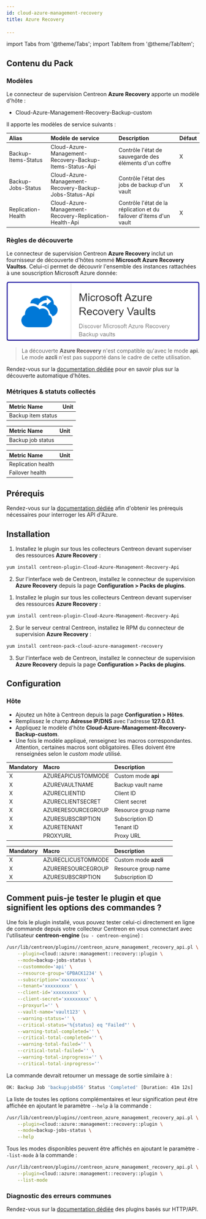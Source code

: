 ```yaml
---
id: cloud-azure-management-recovery
title: Azure Recovery

---
```


import Tabs from '@theme/Tabs';
import TabItem from '@theme/TabItem';


## Contenu du Pack

### Modèles

Le connecteur de supervision Centreon **Azure Recovery** apporte un modèle d'hôte :

* Cloud-Azure-Management-Recovery-Backup-custom

Il apporte les modèles de service suivants :

| Alias               | Modèle de service                                       | Description                                            | Défaut |
| :------------------ | :------------------------------------------------------ | :----------------------------------------------------- | :----- |
| Backup-Items-Status | Cloud-Azure-Management-Recovery-Backup-Items-Status-Api | Contrôle l'état de sauvegarde des éléments d'un coffre | X      |
| Backup-Jobs-Status  | Cloud-Azure-Management-Recovery-Backup-Jobs-Status-Api  | Contrôle l'état des jobs de backup d'un vault  | X      |
| Replication-Health  | Cloud-Azure-Management-Recovery-Replication-Health-Api  | Contrôle l'état de la réplication et du failover d'items d'un vault | X      |

### Règles de découverte

Le connecteur de supervision Centreon **Azure Recovery** inclut un fournisseur de découverte
d'hôtes nommé **Microsoft Azure Recovery Vaultss**. Celui-ci permet de découvrir l'ensemble des instances
rattachées à une souscription Microsoft Azure donnée:

![image](../../../assets/integrations/plugin-packs/procedures/cloud-azure-management-recovery-provider.png)

> La découverte **Azure Recovery** n'est compatible qu'avec le mode **api**. Le mode **azcli** n'est pas supporté dans le cadre
> de cette utilisation.

Rendez-vous sur la [documentation dédiée](/onprem/monitoring/discovery/hosts-discovery)
pour en savoir plus sur la découverte automatique d'hôtes.

### Métriques & statuts collectés

<Tabs groupId="sync">
<TabItem value="Backup-Items-Status" label="Backup-Items-Status">

| Metric Name                 | Unit  |
|:----------------------------|:------|
| Backup item status          |       |

</TabItem>
<TabItem value="Backup-Jobs-Status" label="Backup-Jobs-Status">

| Metric Name                 | Unit  |
|:----------------------------|:------|
| Backup job status           |       |

</TabItem>

<TabItem value="Replication-Health" label="Replication-Health">

| Metric Name                 | Unit  |
|:----------------------------|:------|
| Replication health          |       |
| Failover health             |       |

</TabItem>
</Tabs>

## Prérequis

Rendez-vous sur la [documentation dédiée](../getting-started/how-to-guides/azure-credential-configuration.md) afin d'obtenir les prérequis nécessaires pour interroger les API d'Azure.

## Installation

<Tabs groupId="sync">
<TabItem value="Online License" label="Online License">

1. Installez le plugin sur tous les collecteurs Centreon devant superviser des ressources **Azure Recovery** :

```bash
yum install centreon-plugin-Cloud-Azure-Management-Recovery-Api
```

2. Sur l'interface web de Centreon, installez le connecteur de supervision **Azure Recovery** depuis la page **Configuration > Packs de plugins**.

</TabItem>
<TabItem value="Offline License" label="Offline License">

1. Installez le plugin sur tous les collecteurs Centreon devant superviser des ressources **Azure Recovery** :

```bash
yum install centreon-plugin-Cloud-Azure-Management-Recovery-Api
```

2. Sur le serveur central Centreon, installez le RPM du connecteur de supervision **Azure Recovery** :

```bash
yum install centreon-pack-cloud-azure-management-recovery
```

3. Sur l'interface web de Centreon, installez le connecteur de supervision **Azure Recovery** depuis la page **Configuration > Packs de plugins**.

</TabItem>
</Tabs>

## Configuration

### Hôte

* Ajoutez un hôte à Centreon depuis la page **Configuration > Hôtes**.
* Remplissez le champ **Adresse IP/DNS** avec l'adresse **127.0.0.1**.
* Appliquez le modèle d'hôte **Cloud-Azure-Management-Recovery-Backup-custom**.
* Une fois le modèle appliqué, renseignez les macros correspondantes. Attention, certaines macros sont obligatoires. Elles doivent être renseignées selon le *custom mode* utilisé.

<Tabs groupId="sync">
<TabItem value="Azure Monitor API" label="Azure Monitor API">

| Mandatory | Macro              | Description                                  |
| :-------- | :----------------- | :------------------------------------------- |
| X         | AZUREAPICUSTOMMODE | Custom mode **api**                          |
| X         | AZUREVAULTNAME     | Backup vault name                            |
| X         | AZURECLIENTID      | Client ID                                    |
| X         | AZURECLIENTSECRET  | Client secret                                |
| X         | AZURERESOURCEGROUP | Resource group name                          |
| X         | AZURESUBSCRIPTION  | Subscription ID                              |
| X         | AZURETENANT        | Tenant ID                                    |
|           | PROXYURL           | Proxy URL                                    |

</TabItem>
<TabItem value="Azure AZ CLI" label="Azure AZ CLI">

| Mandatory | Macro              | Description                                  |
| :-------- | :----------------- | :------------------------------------------- |
|  X        | AZURECLICUSTOMMODE | Custom mode **azcli**                        |
|  X        | AZURERESOURCEGROUP | Resource group name                          |
|  X        | AZURESUBSCRIPTION  | Subscription ID                              |

</TabItem>
</Tabs>

## Comment puis-je tester le plugin et que signifient les options des commandes ?

Une fois le plugin installé, vous pouvez tester celui-ci directement en ligne
de commande depuis votre collecteur Centreon en vous connectant avec
l'utilisateur **centreon-engine** (`su - centreon-engine`) :

```bash
/usr/lib/centreon/plugins//centreon_azure_management_recovery_api.pl \
    --plugin=cloud::azure::management::recovery::plugin \
    --mode=backup-jobs-status \
    --custommode='api' \
    --resource-group='GPBACK1234' \
    --subscription='xxxxxxxxx' \
    --tenant='xxxxxxxxx' \
    --client-id='xxxxxxxxx' \
    --client-secret='xxxxxxxxx' \
    --proxyurl='' \
    --vault-name='vault123' \
    --warning-status='' \
    --critical-status='%{status} eq "Failed"' \
    --warning-total-completed='' \
    --critical-total-completed='' \
    --warning-total-failed='' \
    --critical-total-failed='' \
    --warning-total-inprogress='' \
    --critical-total-inprogress='' 
```

La commande devrait retourner un message de sortie similaire à :

```bash
OK: Backup Job 'backupjob456' Status 'Completed' [Duration: 41m 12s]
```

La liste de toutes les options complémentaires et leur signification peut être
affichée en ajoutant le paramètre `--help` à la commande :

```bash
/usr/lib/centreon/plugins//centreon_azure_management_recovery_api.pl \
    --plugin=cloud::azure::management::recovery::plugin \
    --mode=backup-jobs-status \
    --help
```

Tous les modes disponibles peuvent être affichés en ajoutant le paramètre
`--list-mode` à la commande :

```bash
/usr/lib/centreon/plugins//centreon_azure_management_recovery_api.pl \
    --plugin=cloud::azure::management::recovery::plugin \
    --list-mode
```

### Diagnostic des erreurs communes

Rendez-vous sur la [documentation dédiée](../getting-started/how-to-guides/troubleshooting-plugins.md#http-and-api-checks)
des plugins basés sur HTTP/API.